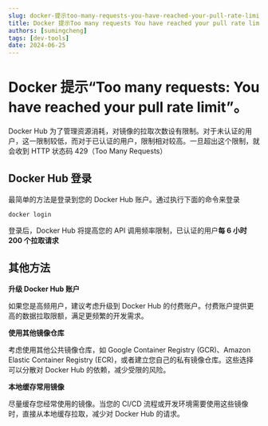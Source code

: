 ```yaml
---
slug: docker-提示too-many-requests-you-have-reached-your-pull-rate-limit
title: Docker 提示Too many requests You have reached your pull rate limit
authors: [sumingcheng]
tags: [dev-tools]
date: 2024-06-25
---
```


# Docker 提示“Too many requests: You have reached your pull rate limit”。

Docker Hub 为了管理资源消耗，对镜像的拉取次数设有限制。对于未认证的用户，这一限制较低，而对于已认证的用户，限制相对较高。一旦超出这个限制，就会收到 HTTP 状态码 429（Too Many Requests）

## Docker Hub 登录

最简单的方法是登录到您的 Docker Hub 账户。通过执行下面的命令来登录

```
docker login
```

登录后，Docker Hub 将提高您的 API 调用频率限制，已认证的用户**每 6 小时 200 个拉取请求**

## 其他方法

**升级 Docker Hub 账户**

如果您是高频用户，建议考虑升级到 Docker Hub 的付费账户。付费账户提供更高的数据拉取限额，满足更频繁的开发需求。

**使用其他镜像仓库**

考虑使用其他公共镜像仓库，如 Google Container Registry (GCR)、Amazon Elastic Container Registry (ECR)，或者建立您自己的私有镜像仓库。这些选择可以分散对 Docker Hub 的依赖，减少受限的风险。

**本地缓存常用镜像**

尽量缓存您经常使用的镜像。当您的 CI/CD 流程或开发环境需要使用这些镜像时，直接从本地缓存拉取，减少对 Docker Hub 的请求。
